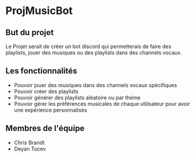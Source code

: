 # ProjMusicBot

## But du projet
Le Projet serait de créer un bot discord qui permetterais de faire des playlists, jouer des musiques ou des playlists dans des channels vocaux. 

## Les fonctionnalités 

* Pouvoir jouer des musiques dans des channels vocaux spécifiques
* Pouvoir créer des playlists
* Pouvoir générer des playlists aléatoire ou par thème
* Pouvoir gérer les préférences musicales de chaque utilisateur pour avoir une expérience personnalisés

## Membres de l'équipe

* Chris Brandt
* Deyan Tucev
